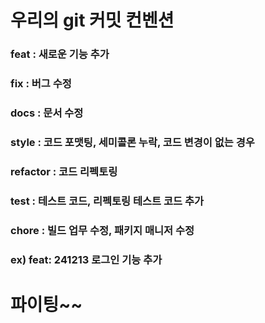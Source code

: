 # 우리의 git 커밋 컨벤션
### feat : 새로운 기능 추가
### fix : 버그 수정
### docs : 문서 수정
### style : 코드 포맷팅, 세미콜론 누락, 코드 변경이 없는 경우
### refactor : 코드 리펙토링
### test : 테스트 코드, 리펙토링 테스트 코드 추가
### chore : 빌드 업무 수정, 패키지 매니저 수정

### ex) feat: 241213 로그인 기능 추가

# 파이팅~~
